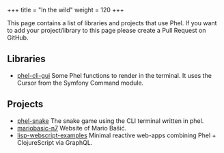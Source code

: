 +++
title = "In the wild"
weight = 120
+++

This page contains a list of libraries and projects that use Phel. If you want to add your project/library to this page please create a Pull Request on GitHub.

## Libraries

* [phel-cli-gui](https://github.com/Chemaclass/phel-cli-gui) Some Phel functions to render in the terminal. It uses the Cursor from the Symfony Command module.


## Projects

* [phel-snake](https://github.com/Chemaclass/phel-snake) The snake game using the CLI terminal written in phel.
* [mariobasic-n7](https://github.com/mabasic/mariobasic-n7) Website of Mario Bašić.
* [lisp-webscript-examples](https://github.com/kloimhardt/lisp-webscript-examples) Minimal reactive web-apps combining Phel + ClojureScript via GraphQL.



